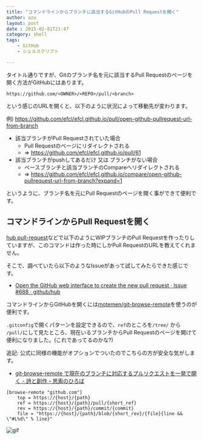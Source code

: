 ```yaml
---
title: "コマンドラインからブランチに該当するGitHubのPull Requestを開く"
author: azu
layout: post
date : 2015-02-01T21:47
category: shell
tags:
    - GitHub
    - シェルスクリプト

---
```


タイトル通りですが、Gitのブランチ名を元に該当するPull Requestのページを開く方法がGitHubにはあります。

```
https://github.com/<OWNER>/<REPO>/pull/<branch>
```

という感じのURLを開くと、以下のように状況によって移動先が変わります。

例) https://github.com/efcl/efcl.github.io/pull/open-github-pullrequest-url-from-branch

- 該当ブランチがPull Requestされていた場合
	- Pull Requestのページにリダイレクトされる
	- => https://github.com/efcl/efcl.github.io/pull/61
- 該当ブランチがpushしてあるだけ 又は ブランチがない場合
	- ベースブランチと該当ブランチのCompareへリダイレクトされる
	- => https://github.com/efcl/efcl.github.io/compare/open-github-pullrequest-url-from-branch?expand=1

というように、ブランチ名を元にPull Requestのページを開く事ができて便利です。

## コマンドラインからPull Requestを開く

[hub pull-request](https://github.com/github/hub#git-pull-request "pull-request")などで以下のようにWIPブランチのPull Requestを作ったりしていますが、このコマンドは作った時にしかPull RequestのURLを教えてくれません。

<script src="https://gist.github.com/azu/eed8324a3fb5b171b7c0.js"></script>

そこで、調べていたら以下のようなIssueがあって試してみたらできた感じです。

- [Open the GitHub web interface to create the new pull request · Issue #688 · github/hub](https://github.com/github/hub/issues/688 "Open the GitHub web interface to create the new pull request · Issue #688 · github/hub")

コマンドラインからGitHubを開くには[motemen/git-browse-remote](https://github.com/motemen/git-browse-remote "motemen/git-browse-remote")を使うのが便利です。

`.gitconfig`で開くパターンを設定できるので、`ref`のところを`/tree/` から `/pull/`にして見たところ、現在いるブランチからPull Requestのページを開けて便利になりました。(これであってるのかな?)

追記: 公式に同様の機能がオプションでついたのでこちらの方が安全な気がします。

- [git-browse-remote で現在のブランチに対応するプルリクエストを一発で開く - 詩と創作・思索のひろば](http://motemen.hatenablog.com/entry/2015/02/git-browse-remote-pr "git-browse-remote で現在のブランチに対応するプルリクエストを一発で開く - 詩と創作・思索のひろば")


```
[browse-remote "github.com"]
	top = https://{host}/{path}
	ref = https://{host}/{path}/pull/{short_ref}
	rev = https://{host}/{path}/commit/{commit}
	file = "https://{host}/{path}/blob/{short_rev}/{file}{line && \"#L%d\" % line}"
```

![gif](https://gyazo.com/6ad38092de4513b4196e699947d983ea.gif)
